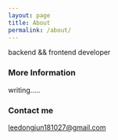 ```yaml
---
layout: page
title: About
permalink: /about/
---
```


backend && frontend developer

### More Information

writing.....

### Contact me

[leedongjun181027@gmail.com](mailto:leedongjun181027@gmail.com)
